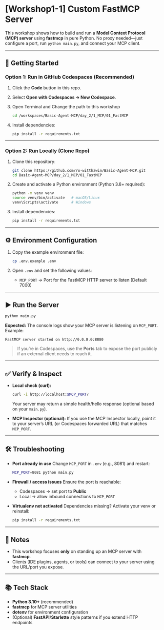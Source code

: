 # [Workshop1-1] Custom FastMCP Server

This workshop shows how to build and run a **Model Context Protocol (MCP) server** using **fastmcp** in pure Python. No proxy needed—just configure a port, run `python main.py`, and connect your MCP client.

---

## 🚀 Getting Started

### Option 1: Run in GitHub Codespaces (Recommended)

1. Click the **Code** button in this repo.
2. Select **Open with Codespaces → New Codespace**.
3. Open Terminal and Change the path to this workshop
   ```bash
   cd /workspaces/Basic-Agent-MCP/day_2/1_MCP/01_FastMCP
   ```

4. Install dependencies:

   ```bash
   pip install -r requirements.txt
   ```

---

### Option 2: Run Locally (Clone Repo)

1. Clone this repository:

   ```bash
   git clone https://github.com/ro-witthawin/Basic-Agent-MCP.git
   cd Basic-Agent-MCP/day_2/1_MCP/01_FastMCP
   ```

2. Create and activate a Python environment (Python 3.8+ required):

   ```bash
   python -m venv venv
   source venv/bin/activate   # macOS/Linux
   venv\Scripts\activate      # Windows
   ```

3. Install dependencies:

   ```bash
   pip install -r requirements.txt
   ```

---

## ⚙️ Environment Configuration

1. Copy the example environment file:

   ```bash
   cp .env.example .env
   ```

2. Open `.env` and set the following values:

    * `MCP_PORT` → Port for the FastMCP HTTP server to listen (Default 7000)

---

## ▶️ Run the Server

```bash
python main.py
```

**Expected:** The console logs show your MCP server is listening on `MCP_PORT`.
Example:

```
FastMCP server started on http://0.0.0.0:8080
```

> If you’re in Codespaces, use the **Ports** tab to expose the port publicly if an external client needs to reach it.

---

## ✅ Verify & Inspect

* **Local check (curl):**

  ```bash
  curl -i http://localhost:$MCP_PORT/
  ```

  Your server may return a simple health/hello response (optional based on your `main.py`).

* **MCP Inspector (optional):**
  If you use the MCP Inspector locally, point it to your server’s URL (or Codespaces forwarded URL) that matches `MCP_PORT`.

---

## 🛠 Troubleshooting

* **Port already in use**
  Change `MCP_PORT` in `.env` (e.g., 8081) and restart:

  ```bash
  MCP_PORT=8081 python main.py
  ```
* **Firewall / access issues**
  Ensure the port is reachable:

  * Codespaces → set port to **Public**
  * Local → allow inbound connections to `MCP_PORT`
* **Virtualenv not activated**
  Dependencies missing? Activate your venv or reinstall:

  ```bash
  pip install -r requirements.txt
  ```

---

## 📝 Notes

* This workshop focuses **only** on standing up an MCP server with **fastmcp**.
* Clients (IDE plugins, agents, or tools) can connect to your server using the URL/port you expose.

---

## 📚 Tech Stack

* **Python 3.10+** (recommended)
* **fastmcp** for MCP server utilities
* **dotenv** for environment configuration
* (Optional) **FastAPI**/**Starlette** style patterns if you extend HTTP endpoints
